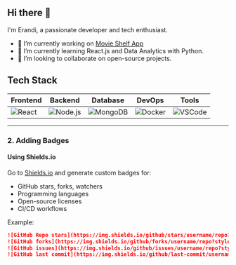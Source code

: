 ## Hi there 👋
I'm Erandi, a passionate developer and tech enthusiast.

- 🔭 I’m currently working on [Movie Shelf App](https://github.com/erandime/movie-shelf-app)
- 🌱 I’m currently learning React.js and Data Analytics with Python.
- 👯 I’m looking to collaborate on open-source projects.
<!--
- 🤔 I’m looking for help with ...
- 💬 Ask me about ...
- 📫 How to reach me: ...
- 😄 Pronouns: ...
- ⚡ Fun fact: ...
-->
## Tech Stack

| Frontend | Backend | Database | DevOps | Tools |
|----------|--------|----------|--------|-------|
| ![React](https://img.shields.io/badge/React-20232a?style=for-the-badge&logo=react&logoColor=61DAFB) | ![Node.js](https://img.shields.io/badge/Node.js-43853D?style=for-the-badge&logo=node.js&logoColor=white) | ![MongoDB](https://img.shields.io/badge/MongoDB-4EA94B?style=for-the-badge&logo=mongodb&logoColor=white) | ![Docker](https://img.shields.io/badge/Docker-2496ED?style=for-the-badge&logo=docker&logoColor=white) | ![VSCode](https://img.shields.io/badge/VSCode-007ACC?style=for-the-badge&logo=visual-studio-code&logoColor=white) |

---

### **2. Adding Badges**
#### **Using Shields.io**
Go to [Shields.io](https://shields.io/) and generate custom badges for:
- GitHub stars, forks, watchers
- Programming languages
- Open-source licenses
- CI/CD workflows

Example:

```md
![GitHub Repo stars](https://img.shields.io/github/stars/username/repo?style=for-the-badge)
![GitHub forks](https://img.shields.io/github/forks/username/repo?style=for-the-badge)
![GitHub issues](https://img.shields.io/github/issues/username/repo?style=for-the-badge)
![GitHub last commit](https://img.shields.io/github/last-commit/username/repo?style=for-the-badge)











